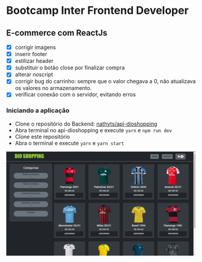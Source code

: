 # Bootcamp Inter Frontend Developer

## E-commerce com ReactJs

- [x] corrigir imagens
- [x] inserir footer
- [x] estilizar header
- [x] substituir o botão close por finalizar compra
- [x] alterar noscript
- [x] corrigir bug do carrinho: sempre que o valor chegava a 0, não atualizava os valores no armazenamento.
- [x] verificar conexão com o servidor, evitando erros

### Iniciando a aplicação

- Clone o repositório do Backend: [nathyts/api-dioshopping](https://github.com/nathyts/api-dioshopping)
- Abra terminal no api-dioshopping e execute `yarn` e `npm run dev`
- Clone este repositório
- Abra o terminal e execute `yarn` e `yarn start`

![captura](.github/img/captura.png)

